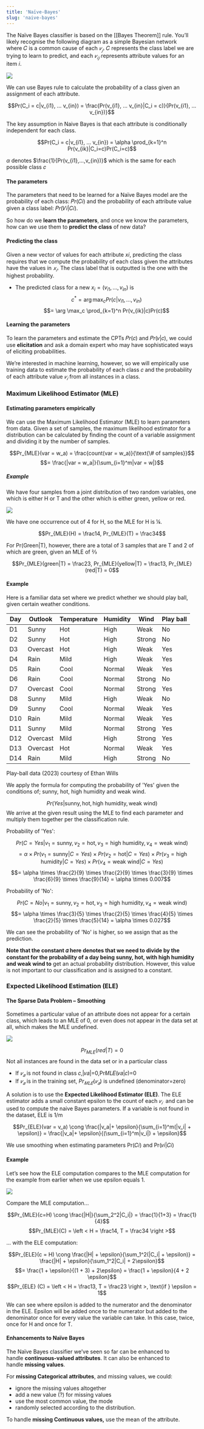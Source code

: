 ```yaml
---
title: 'Naïve-Bayes'
slug: 'naive-bayes'
---
```


The Naïve Bayes classifier is based on the [[Bayes Theorem]] rule. You’ll likely recognise the following diagram as a simple Bayesian network where 𝐶 is a common cause of each $𝑣_𝑗$. 𝐶 represents the class label we are trying to learn to predict, and each $𝑣_{𝑖𝑗}$ represents attribute values for an item 𝑖.

![](https://static.meri.garden/fd9571c8f19f0d39fbf7c15d850ddabd.png)

We can use Bayes rule to calculate the probability of a class given an assignment of each attribute.

$$Pr(C_i = c|v_{i1}, ... v_{in}) = \frac{Pr(v_{i1}, ... v_{in}|C_i = c)}{Pr(v_{i1}, ... v_{in})}$$

The key assumption in Naive Bayes is that each attribute is conditionally independent for each class.

$$Pr(C_i = c|v_{i1}, ... v_{in}) = \alpha \prod_{k=1}^n Pr(v_{ik}|C_i=c)Pr(C_i=c)$$

$\alpha$ denotes $\frac{1}{Pr(v_{i1},...,v_{in})}$ which is the same for each possible class 𝑐

#### The parameters

The parameters that need to be learned for a Naïve Bayes model are the probability of each class: 𝑃𝑟(𝐶𝑖) and the probability of each attribute value given a class label: 𝑃𝑟(𝑉𝑖|𝐶𝑖). 

So how do we **learn the parameters**, and once we know the parameters, how can we use them to **predict the class** of new data?

#### Predicting the class

Given a new vector of values for each attribute 𝑥𝑖, predicting the class requires that we compute the probability of each class given the attributes have the values in $𝑥_𝑖$. The class label that is outputted is the one with the highest probability.

- The predicted class for a new $x_i = (v_{i1}, ..., v_{in})$ is
$$c^* = \arg \max_c Pr(c|v_{i1},...,v_{in})$$
$$= \arg \max_c \prod_{k=1}^n Pr(v_{ik}|c)Pr(c)$$

#### Learning the parameters

To learn the parameters and estimate the CPTs 𝑃𝑟(𝑐) and 𝑃𝑟(𝑣|𝑐), we could use **elicitation** and ask a domain expert who may have sophisticated ways of eliciting probabilities.

We’re interested in machine learning, however, so we will empirically use training data to estimate the probability of each class 𝑐 and the probability of each attribute value $𝑣_𝑖$ from all instances in a class.

### Maximum Likelihood Estimator (MLE)

#### Estimating parameters empirically

We can use the Maximum Likelihood Estimator (MLE) to learn parameters from data. Given a set of samples, the maximum likelihood estimator for a distribution can be calculated by finding the count of a variable assignment and dividing it by the number of samples.

$$Pr_{MLE}(var = w_a) = \frac{count(var = w_a)}{\text{\# of samples}}$$
$$= \frac{|var = w_a|}{\sum_{i=1}^m|var = w|}$$

##### Example

We have four samples from a joint distribution of two random variables, one which is either H or T and the other which is either green, yellow or red.

![](https://static.meri.garden/ca4ab54c472979b82a226aed278fbd1a.png)

We have one occurrence out of 4 for H, so the MLE for H is ¼.

$$Pr_{MLE}(H) = \frac14, Pr_{MLE}(T) = \frac34$$

For Pr(Green|T), however, there are a total of 3 samples that are T and 2 of which are green, given an MLE of ⅔

$$Pr_{MLE}(green|T) = \frac23, Pr_{MLE}(yellow|T) = \frac13, Pr_{MLE}(red|T) = 0$$

#### Example

Here is a familiar data set where we predict whether we should play ball, given certain weather conditions.

|Day|Outlook|Temperature|Humidity|Wind|Play ball|
|---|---|---|---|---|---|
|D1|Sunny|Hot|High|Weak|No|
|D2|Sunny|Hot|High|Strong|No|
|D3|Overcast|Hot|High|Weak|Yes|
|D4|Rain|Mild|High|Weak|Yes|
|D5|Rain|Cool|Normal|Weak|Yes|
|D6|Rain|Cool|Normal|Strong|No|
|D7|Overcast|Cool|Normal|Strong|Yes|
|D8|Sunny|Mild|High|Weak|No|
|D9|Sunny|Cool|Normal|Weak|Yes|
|D10|Rain|Mild|Normal|Weak|Yes|
|D11|Sunny|Mild|Normal|Strong|Yes|
|D12|Overcast|Mild|High|Strong|Yes|
|D13|Overcast|Hot|Normal|Weak|Yes|
|D14|Rain|Mild|High|Strong|No|

Play-ball data (2023) courtesy of Ethan Wills

We apply the formula for computing the probability of 'Yes' given the conditions of; sunny, hot, high humidity and weak wind.

$$Pr(Yes|\text{sunny}, \text{hot}, \text{high humidity}, \text{weak wind})$$
We arrive at the given result using the MLE to find each parameter and multiply them together per the classification rule. 

Probability of 'Yes':

$$Pr(C=Yes|v_1 = \text{sunny}, v_2 = \text{hot}, v_3 = \text{high humidity}, v_4 = \text{weak wind})$$
$$= \alpha \times Pr(v_1 = \text{sunny}|C = Yes) \times Pr(v_2 = \text{hot}|C = Yes) \times Pr(v_3 = \text{high humidity}|C = Yes) \times Pr(v_4 = \text{weak wind}|C = Yes)$$
$$= \alpha \times \frac{2}{9} \times \frac{2}{9} \times \frac{3}{9} \times \frac{6}{9} \times \frac{9}{14} = \alpha \times 0.007$$

Probability of 'No':

$$Pr(C=No|v_1 = \text{sunny}, v_2 = \text{hot}, v_3 = \text{high humidity}, v_4 = \text{weak wind})$$$$= \alpha \times \frac{3}{5} \times \frac{2}{5} \times \frac{4}{5} \times \frac{2}{5} \times \frac{5}{14} = \alpha \times 0.027$$

We can see the probability of 'No' is higher, so we assign that as the prediction. 

**Note that the constant 𝛼 here denotes that we need to divide by the constant for the probability of a day being sunny, hot, with high humidity and weak wind to** get an actual probability distribution. However, this value is not important to our classification and is assigned to a constant.

### Expected Likelihood Estimation (ELE)

#### The Sparse Data Problem – Smoothing

Sometimes a particular value of an attribute does not appear for a certain class, which leads to an MLE of 0, or even does not appear in the data set at all, which makes the MLE undefined.

![](https://static.meri.garden/31a40ad04617a77463f08728ccd83f21.png)

$$Pr_{MLE}(red | T) = 0$$
Not all instances are found in the data set or in a particular class

- If $𝑣_𝑎$ is not found in class 𝑐,|𝑣𝑎|=0,Pr𝑀𝐿𝐸(𝑣𝑎|𝑐)=0
- If $𝑣_𝑎$ is in the training set, $Pr_{𝑀𝐿𝐸}(𝑣_𝑎)$ is undefined (denominator=zero)

A solution is to use the **Expected Likelihood Estimator (ELE)**. The ELE estimator adds a small constant epsilon to the count of each $𝑣_𝑖$  and can be used to compute the naive Bayes parameters. If a variable is not found in the dataset, ELE is 1/m

$$Pr_{ELE}(var = v_a) \cong \frac{|v_a|+ \epsilon}{\sum_{i=1}^m(|v_i| + \epsilon)} = \frac{|v_a|+ \epsilon}{(\sum_{i=1}^m|v_i|) + \epsilon}$$

We use smoothing when estimating parameters Pr⁡(𝐶𝑖) and Pr(𝑣𝑖|𝐶𝑖)

#### Example

Let’s see how the ELE computation compares to the MLE computation for the example from earlier when we use epsilon equals 1.

![](https://static.meri.garden/364ef7ba6a2ecae83723c20268bb9606.png)

Compare the MLE computation...

$$Pr_{MLE}(c=H) \cong \frac{|H|}{\sum_2^2|C_i|} = \frac{1}{1+3} = \frac{1}{4}$$
$$Pr_{MLE}(C) = \left < H = \frac14, T = \frac34 \right >$$

... with the ELE computation:

$$Pr_{ELE}(c = H) \cong \frac{|H| + \epsilon}{\sum_1^2(|C_i| + \epsilon)} = \frac{|H| + \epsilon}{\sum_1^2|C_i| + 2\epsilon}$$
$$= \frac{1 + \epsilon}{(1 + 3) + 2\epsilon} = \frac{1 + \epsilon}{4 + 2 \epsilon}$$
$$Pr_{ELE} (C) = \left < H = \frac13, T = \frac23 \right >, \text{if } \epsilon = 1$$

We can see where epsilon is added to the numerator and the denominator in the ELE. Epsilon will be added once to the numerator but added to the denominator once for every value the variable can take. In this case, twice, once for H and once for T.

#### Enhancements to Naïve Bayes

The Naïve Bayes classifier we’ve seen so far can be enhanced to handle **continuous-valued attributes**. It can also be enhanced to handle **missing values**.

For **missing Categorical attributes**, and missing values, we could: 

- ignore the missing values altogether 
- add a new value (?) for missing values
- use the most common value, the mode
- randomly selected according to the distribution.

To handle **missing Continuous values,** use the mean of the attribute.